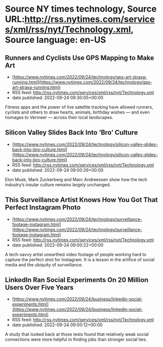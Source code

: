 # Source NY times technology, Source URL:http://rss.nytimes.com/services/xml/rss/nyt/Technology.xml, Source language: en-US

## Runners and Cyclists Use GPS Mapping to Make Art
 - [https://www.nytimes.com/2022/09/24/technology/gps-art-strava-running.html](https://www.nytimes.com/2022/09/24/technology/gps-art-strava-running.html)
 - RSS feed: http://rss.nytimes.com/services/xml/rss/nyt/Technology.xml
 - date published: 2022-09-24 09:30:05+00:00

Fitness apps and the power of live satellite tracking have allowed runners, cyclists and others to draw hearts, animals, birthday wishes — and even homages to Vermeer — across their local landscapes.

## Silicon Valley Slides Back Into ‘Bro’ Culture
 - [https://www.nytimes.com/2022/09/24/technology/silicon-valley-slides-back-into-bro-culture.html](https://www.nytimes.com/2022/09/24/technology/silicon-valley-slides-back-into-bro-culture.html)
 - RSS feed: http://rss.nytimes.com/services/xml/rss/nyt/Technology.xml
 - date published: 2022-09-24 09:00:29+00:00

Elon Musk, Mark Zuckerberg and Marc Andreessen show how the tech industry’s insular culture remains largely unchanged.

## This Surveillance Artist Knows How You Got That Perfect Instagram Photo
 - [https://www.nytimes.com/2022/09/24/technology/surveillance-footage-instagram.html](https://www.nytimes.com/2022/09/24/technology/surveillance-footage-instagram.html)
 - RSS feed: http://rss.nytimes.com/services/xml/rss/nyt/Technology.xml
 - date published: 2022-09-24 09:00:22+00:00

A tech-savvy artist unearthed video footage of people working hard to capture the perfect shot for Instagram. It is a lesson in the artifice of social media and the ubiquity of surveillance.

## LinkedIn Ran Social Experiments On 20 Million Users Over Five Years
 - [https://www.nytimes.com/2022/09/24/business/linkedin-social-experiments.html](https://www.nytimes.com/2022/09/24/business/linkedin-social-experiments.html)
 - RSS feed: http://rss.nytimes.com/services/xml/rss/nyt/Technology.xml
 - date published: 2022-09-24 09:00:12+00:00

A study that looked back at those tests found that relatively weak social connections were more helpful in finding jobs than stronger social ties.
